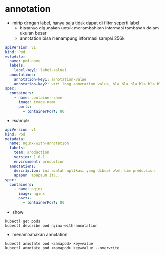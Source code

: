 # annotation
- mirip dengan label, hanya saja tidak dapat di filter seperti label
    - biasanya digunakan untuk menambahkan informasi tambahan dalam ukuran besar
    - annotation bisa menampung informasi sampai 256k

```yaml
apiVersion: v1
kind: Pod
metadata:
  name: pod-name
  labels:
    label-key1: label-value1
  annotations:
    annotation-key1: annotation-value
    annotation-key2: veri long annotation value, bla bla bla bla bla bla
spec:
  containers:
    - name: container-name
      image: image-name
      ports:
        - containerPort: 80
```

- example
```yaml
apiVersion: v1
kind: Pod
metadata:
  name: nginx-with-annotation
  labels:
    team: production
    version: 1.0.1
    environment: production
  annotations:
    description: ini adalah aplikasi yang dibuat oleh tim production
    apapun: apapaun itu...
spec:
  containers:
    - name: nginx
      image: nginx
      ports:
        - containerPort: 80
```

- show
```
kubectl get pods
kubectl describe pod nginx-with-annotation
```

- menambahakan annotation
```
kubectl annotate pod <namapod> key=value
kubectl annotate pod <namapod> key=value --overwrite
```